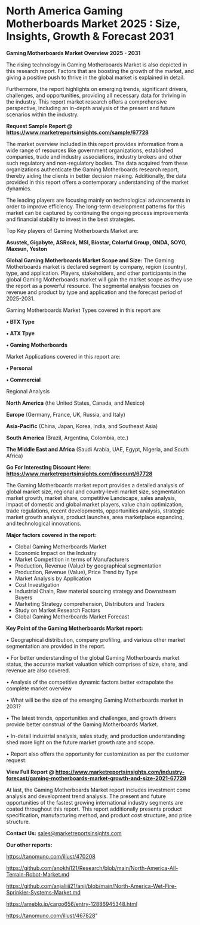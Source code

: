 # North America Gaming Motherboards Market 2025 : Size, Insights, Growth & Forecast 2031

<Strong> Gaming Motherboards Market Overview 2025 - 2031</strong>

The rising technology in Gaming Motherboards Market is also depicted in this research report. Factors that are boosting the growth of the market, and giving a positive push to thrive in the global market is explained in detail.

Furthermore, the report highlights on emerging trends, significant drivers, challenges, and opportunities, providing all necessary data for thriving in the industry. This report market research offers a comprehensive perspective, including an in-depth analysis of the present and future scenarios within the industry.

<strong>Request Sample Report @ <a href=https://www.marketreportsinsights.com/sample/67728>https://www.marketreportsinsights.com/sample/67728</a></strong>

The market overview included in this report provides information from a wide range of resources like government organizations, established companies, trade and industry associations, industry brokers and other such regulatory and non-regulatory bodies. The data acquired from these organizations authenticate the Gaming Motherboards research report, thereby aiding the clients in better decision making. Additionally, the data provided in this report offers a contemporary understanding of the market dynamics.

The leading players are focusing mainly on technological advancements in order to improve efficiency. The long-term development patterns for this market can be captured by continuing the ongoing process improvements and financial stability to invest in the best strategies.

Top Key players of Gaming Motherboards Market are:

<strong>Asustek, Gigabyte, ASRock, MSI, Biostar, Colorful Group, ONDA, SOYO, Maxsun, Yeston</strong>

<strong><b>Global Gaming Motherboards Market Scope and Size:</b></strong>
The Gaming Motherboards market is declared segment by company, region (country), type, and application. Players, stakeholders, and other participants in the global Gaming Motherboards market will gain the market scope as they use the report as a powerful resource. The segmental analysis focuses on revenue and product by type and application and the forecast period of 2025-2031.

Gaming Motherboards Market Types covered in this report are:

<strong>• BTX Type

• ATX Tpye

• Gaming Motherboards</strong>

Market Applications covered in this report are:

<strong>• Personal

• Commercial</strong> 

Regional Analysis

<strong>North America</strong> (the United States, Canada, and Mexico)

<strong>Europe</strong> (Germany, France, UK, Russia, and Italy)

<strong>Asia-Pacific</strong> (China, Japan, Korea, India, and Southeast Asia)

<strong>South America</strong> (Brazil, Argentina, Colombia, etc.)

<strong>The Middle East and Africa</strong> (Saudi Arabia, UAE, Egypt, Nigeria, and South Africa)

<strong>Go For Interesting Discount Here: <a href=https://www.marketreportsinsights.com/discount/67728>https://www.marketreportsinsights.com/discount/67728</a></strong>

The Gaming Motherboards market report provides a detailed analysis of global market size, regional and country-level market size, segmentation market growth, market share, competitive Landscape, sales analysis, impact of domestic and global market players, value chain optimization, trade regulations, recent developments, opportunities analysis, strategic market growth analysis, product launches, area marketplace expanding, and technological innovations.

<strong><b>Major factors covered in the report:</b></strong>
<ul>
  <li>Global Gaming Motherboards Market </li>
  <li>Economic Impact on the Industry</li>
  <li>Market Competition in terms of Manufacturers</li>
  <li>Production, Revenue (Value) by geographical segmentation</li>
  <li>Production, Revenue (Value), Price Trend by Type</li>
  <li>Market Analysis by Application</li>
  <li>Cost Investigation</li>
  <li>Industrial Chain, Raw material sourcing strategy and Downstream Buyers</li>
  <li>Marketing Strategy comprehension, Distributors and Traders</li>
  <li>Study on Market Research Factors</li>
  <li>Global Gaming Motherboards Market Forecast</li>
</ul>

<strong><b>Key Point of the Gaming Motherboards Market report:</b></strong>

• Geographical distribution, company profiling, and various other market segmentation are provided in the report.

• For better understanding of the global Gaming Motherboards market status, the accurate market valuation which comprises of size, share, and revenue are also covered.

• Analysis of the competitive dynamic factors better extrapolate the complete market overview

• What will be the size of the emerging Gaming Motherboards market in 2031?

• The latest trends, opportunities and challenges, and growth drivers provide better construal of the Gaming Motherboards Market.

• In-detail industrial analysis, sales study, and production understanding shed more light on the future market growth rate and scope.

• Report also offers the opportunity for customization as per the customer request.

<strong><b>View Full Report @ <a href=https://www.marketreportsinsights.com/industry-forecast/gaming-motherboards-market-growth-and-size-2021-67728>https://www.marketreportsinsights.com/industry-forecast/gaming-motherboards-market-growth-and-size-2021-67728</a></b></strong>


At last, the Gaming Motherboards Market report includes investment come analysis and development trend analysis. The present and future opportunities of the fastest growing international industry segments are coated throughout this report. This report additionally presents product specification, manufacturing method, and product cost structure, and price structure.

<strong>Contact Us:</strong>
sales@marketreportsinsights.com

<strong>Our other reports:</strong>

<a href=https://tanomuno.com/illust/470208>https://tanomuno.com/illust/470208</a>

<a href=https://github.com/anokhi121/Research/blob/main/North-America-All-Terrain-Robot-Market.md>https://github.com/anokhi121/Research/blob/main/North-America-All-Terrain-Robot-Market.md</a>

<a href=https://github.com/anjaliiii21/anjj/blob/main/North-America-Wet-Fire-Sprinkler-Systems-Market.md>https://github.com/anjaliiii21/anjj/blob/main/North-America-Wet-Fire-Sprinkler-Systems-Market.md</a>

<a href=https://ameblo.jp/cargo656/entry-12886945348.html>https://ameblo.jp/cargo656/entry-12886945348.html</a>

<a href=https://tanomuno.com/illust/467828>https://tanomuno.com/illust/467828</a>"
